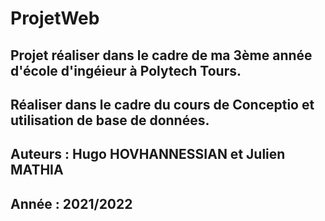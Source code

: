# ProjetWeb

## Projet réaliser dans le cadre de ma 3ème année d'école d'ingéieur à Polytech Tours. 
## Réaliser dans le cadre du cours de Conceptio et utilisation de base de données. 

## Auteurs : Hugo HOVHANNESSIAN et Julien MATHIA
## Année : 2021/2022
